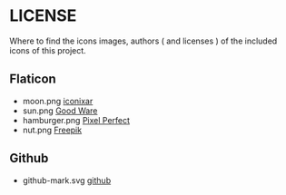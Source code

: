 # LICENSE

Where to find the icons images, authors ( and licenses ) of the included icons
of this project.

## Flaticon

- moon.png [iconixar](https://www.flaticon.com/free-icons/moon)
- sun.png [Good Ware](https://www.flaticon.com/free-icons/sun)
- hamburger.png [Pixel Perfect](https://www.flaticon.com/free-icons/hamburger)
- nut.png [Freepik](https://www.flaticon.com/free-icons/nut)

## Github

- github-mark.svg [github](https://github.com/logos)
